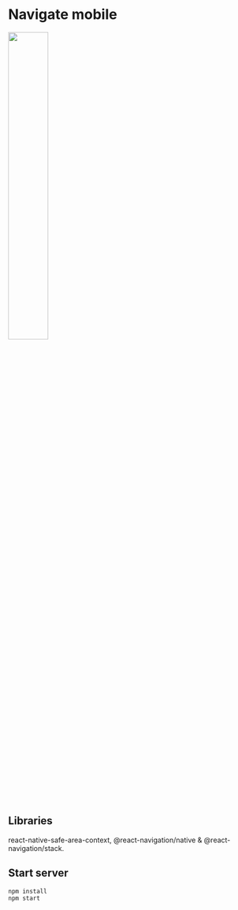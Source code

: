 # Navigate mobile

<img src="https://i.imgur.com/2F0F5Q6.jpeg" width="40%" />

## Libraries

react-native-safe-area-context, @react-navigation/native & @react-navigation/stack.

## Start server

```bash
npm install
npm start
```
